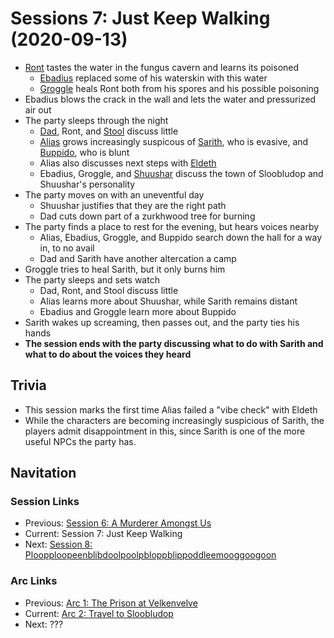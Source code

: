 # Sessions 7: Just Keep Walking (2020-09-13)
* [Ront](../../characters/party/ront.md) tastes the water in the fungus cavern and learns its poisoned
    * [Ebadius](../../characters/pcs/ebadius.md) replaced some of his waterskin with this water
    * [Groggle](../../characters/pcs/groggle.md) heals Ront both from his spores and his possible poisoning
* Ebadius blows the crack in the wall and lets the water and pressurized air out
* The party sleeps through the night
    * [Dad](../../characters/pcs/dad.md), Ront, and [Stool](../../characters/party/stool.md) discuss little
    * [Alias](../../characters/pcs/alias.md) grows increasingly suspicous of [Sarith](../../characters/party/sarith.md), who is evasive, and [Buppido](../../characters/party/buppido.md), who is blunt
    * Alias also discusses next steps with [Eldeth](../../characters/party/eldeth.md)
    * Ebadius, Groggle, and [Shuushar](../../characters/party/shuushar.md) discuss the town of Sloobludop and Shuushar's personality
* The party moves on with an uneventful day
    * Shuushar justifies that they are the right path
    * Dad cuts down part of a zurkhwood tree for burning
* The party finds a place to rest for the evening, but hears voices nearby
    * Alias, Ebadius, Groggle, and Buppido search down the hall for a way in, to no avail
    * Dad and Sarith have another altercation a camp
* Groggle tries to heal Sarith, but it only burns him
* The party sleeps and sets watch
    * Dad, Ront, and Stool discuss little
    * Alias learns more about Shuushar, while Sarith remains distant
    * Ebadius and Groggle learn more about Buppido
* Sarith wakes up screaming, then passes out, and the party ties his hands
* **The session ends with the party discussing what to do with Sarith and what to do about the voices they heard**

## Trivia
* This session marks the first time Alias failed a "vibe check" with Eldeth
* While the characters are becoming increasingly suspicious of Sarith, the players admit disappointment in this, since Sarith is one of the more useful NPCs the party has.

## Navitation
### Session Links
* Previous: [Session 6: A Murderer Amongst Us](session6-2020-08-16.md)
* Current: Session 7: Just Keep Walking
* Next: [Session 8: Ploopploopeenblibdoolpoolpbloppblippoddleemooggoogoon](session08-2020-09-27.md)

### Arc Links
* Previous: [Arc 1: The Prison at Velkenvelve](../arc01/info.md)
* Current: [Arc 2: Travel to Sloobludop](info.md)
* Next: ???
